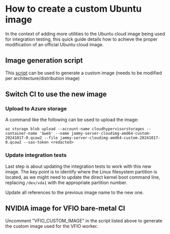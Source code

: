 # How to create a custom Ubuntu image

In the context of adding more utilities to the Ubuntu cloud image being used
for integration testing, this quick guide details how to achieve the proper
modification of an official Ubuntu cloud image.

## Image generation script

This [script](../scripts/build-custom-image.sh) can be used to generate a custom image (needs to be modified per architecture/distribution image)

## Switch CI to use the new image

### Upload to Azure storage

A command like the following can be used to upload the image:

`az storage blob upload --account-name cloudhypervisorstorages --container-name '$web' --name jammy-server-cloudimg-amd64-custom-20241017-0.qcow2 --file jammy-server-cloudimg-amd64-custom-20241017-0.qcow2 --sas-token <redacted>`

### Update integration tests

Last step is about updating the integration tests to work with this new image.
The key point is to identify where the Linux filesystem partition is located,
as we might need to update the direct kernel boot command line, replacing
`/dev/vda1` with the appropriate partition number.

Update all references to the previous image name to the new one.

## NVIDIA image for VFIO bare-metal CI

Uncomment "VFIO_CUSTOM_IMAGE" in the script listed above to generate the custom image used for the VFIO worker.